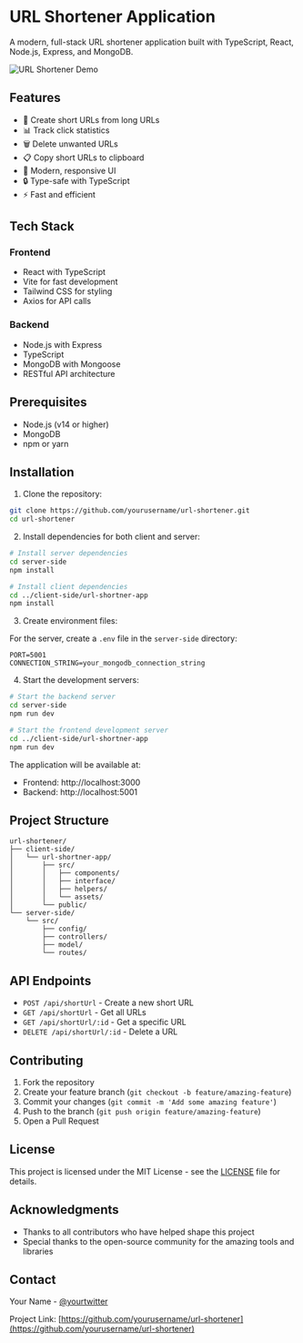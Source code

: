 # URL Shortener Application

A modern, full-stack URL shortener application built with TypeScript, React, Node.js, Express, and MongoDB.

![URL Shortener Demo](https://via.placeholder.com/800x400?text=URL+Shortener+Demo)

## Features

- 🔗 Create short URLs from long URLs
- 📊 Track click statistics
- 🗑️ Delete unwanted URLs
- 📋 Copy short URLs to clipboard
- 🎨 Modern, responsive UI
- 🔒 Type-safe with TypeScript
- ⚡ Fast and efficient

## Tech Stack

### Frontend
- React with TypeScript
- Vite for fast development
- Tailwind CSS for styling
- Axios for API calls

### Backend
- Node.js with Express
- TypeScript
- MongoDB with Mongoose
- RESTful API architecture

## Prerequisites

- Node.js (v14 or higher)
- MongoDB
- npm or yarn

## Installation

1. Clone the repository:
```bash
git clone https://github.com/yourusername/url-shortener.git
cd url-shortener
```

2. Install dependencies for both client and server:

```bash
# Install server dependencies
cd server-side
npm install

# Install client dependencies
cd ../client-side/url-shortner-app
npm install
```

3. Create environment files:

For the server, create a `.env` file in the `server-side` directory:
```env
PORT=5001
CONNECTION_STRING=your_mongodb_connection_string
```

4. Start the development servers:

```bash
# Start the backend server
cd server-side
npm run dev

# Start the frontend development server
cd ../client-side/url-shortner-app
npm run dev
```

The application will be available at:
- Frontend: http://localhost:3000
- Backend: http://localhost:5001

## Project Structure

```
url-shortener/
├── client-side/
│   └── url-shortner-app/
│       ├── src/
│       │   ├── components/
│       │   ├── interface/
│       │   ├── helpers/
│       │   └── assets/
│       └── public/
└── server-side/
    └── src/
        ├── config/
        ├── controllers/
        ├── model/
        └── routes/
```

## API Endpoints

- `POST /api/shortUrl` - Create a new short URL
- `GET /api/shortUrl` - Get all URLs
- `GET /api/shortUrl/:id` - Get a specific URL
- `DELETE /api/shortUrl/:id` - Delete a URL

## Contributing

1. Fork the repository
2. Create your feature branch (`git checkout -b feature/amazing-feature`)
3. Commit your changes (`git commit -m 'Add some amazing feature'`)
4. Push to the branch (`git push origin feature/amazing-feature`)
5. Open a Pull Request

## License

This project is licensed under the MIT License - see the [LICENSE](LICENSE) file for details.

## Acknowledgments

- Thanks to all contributors who have helped shape this project
- Special thanks to the open-source community for the amazing tools and libraries

## Contact

Your Name - [@yourtwitter](https://twitter.com/yourtwitter)

Project Link: [https://github.com/yourusername/url-shortener](https://github.com/yourusername/url-shortener)
